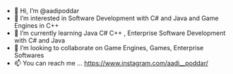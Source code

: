 - 👋 Hi, I’m @aadipoddar
- 👀 I’m interested in Software Development with C# and Java and Game Engines in C++
- 🌱 I’m currently learning Java C# C++ , Enterprise Software Development with C# and Java
- 💞️ I’m looking to collaborate on Game Engines, Games, Enterprise Softwares
- 📫 You can reach me ... https://www.instagram.com/aadi__poddar/
